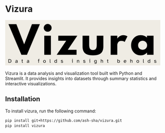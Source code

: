# Vizura

![](https://github.com/ash-sha/vizura/blob/main/logo.png)

Vizura is a data analysis and visualization tool built with Python and Streamlit. It provides insights into datasets through summary statistics and interactive visualizations.

## Installation

To install vizura, run the following command:

```bash
pip install git+https://github.com/ash-sha/vizura.git
pip install vizura
